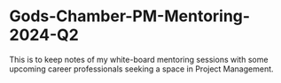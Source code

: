 # Gods-Chamber-PM-Mentoring-2024-Q2
This is to keep notes of my white-board mentoring sessions with some upcoming career professionals seeking a space in Project Management.
